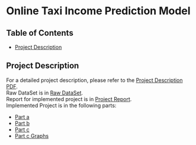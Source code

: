 # Online Taxi Income Prediction Model

## Table of Contents
- [Project Description](#project-description)

## Project Description
For a detailed project description, please refer to the [Project Description PDF](./FE%20Project%20Description.pdf). <br />
Raw DataSet is in [Raw DataSet](./FE%20Project%20Dataset.xlsx). <br />
Report for implemented project is in [Project Report](./FE%20Project%20Report-9931061.pdf). <br />
Implemented Project is in the following parts:
- [Part a](./FE%20Project%20Part%20a.xlsx)
- [Part b](./FE%20Project%20Part%20b.xlsx)
- [Part c](./FE%20Project%20Part%20c.xlsx)
- [Part c Graphs](./FE%20Project%20Part%20c%20Graphs.xlsx)



